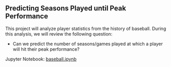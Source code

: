 ## Predicting Seasons Played until Peak Performance

This project will analyze player statistics from the history of baseball.  During this analysis, we will review the following question:
 - Can we predict the number of seasons/games played at which a player will hit their peak performance?

Jupyter Notebook: [baseball.ipynb](https://github.com/carl-schick-ds/baseball/blob/main/baseball.ipynb)
